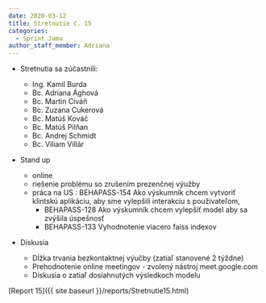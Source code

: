 ```yaml
---
date: 2020-03-12
title: Stretnutie č. 15
categories:
  - Sprint Jama
author_staff_member: Adriana
---
```

- Stretnutia sa zúčastnili:
    - Ing. Kamil Burda
    - Bc. Adriana Ághová
    - Bc. Martin Civáň
    - Bc. Zuzana Cukerová
    - Bc. Matúš Kováč
    - Bc. Matúš Pilňan
    - Bc. Andrej Schmidt
    - Bc. Viliam Villár
- Stand up
    - online
    - riešenie problému so zrušením prezenčnej výužby
    - práca na US : BEHAPASS-154 Ako výskumník chcem vytvoriť klintskú aplikáciu, aby sme vylepšili interakciu s používateľom,
        - BEHAPASS-128 Ako výskumník chcem vylepšiť model aby sa zvýšila úspešnosť
        - BEHAPASS-133 Vyhodnotenie viacero faiss indexov
            
- Diskusia 
    - Dĺžka trvania bezkontaktnej výučby (zatiaľ stanovené 2 týždne)
    - Prehodnotenie online meetingov - zvolený nástroj meet.google.com
    - Diskusia o zatiaľ dosiahnutých výsledkoch modelu
        
[Report 15]({{ site.baseurl }}/reports/Stretnutie15.html)

